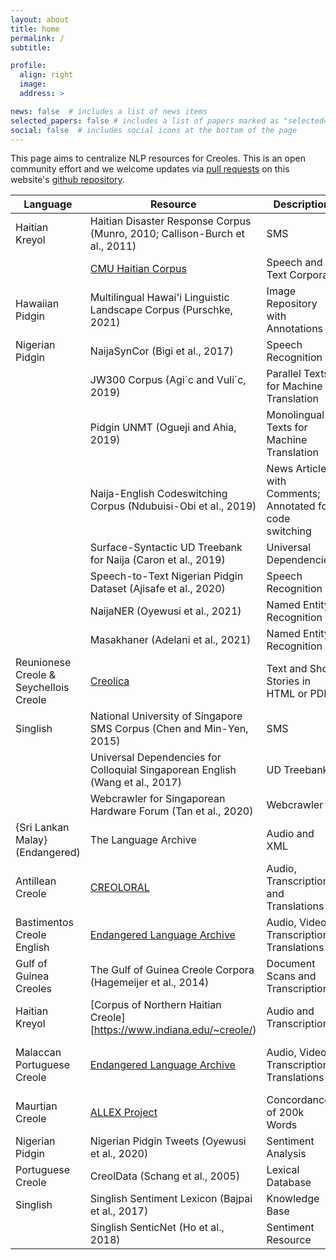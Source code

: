 ```yaml
---
layout: about
title: home
permalink: /
subtitle: 

profile:
  align: right
  image: 
  address: >

news: false  # includes a list of news items
selected_papers: false # includes a list of papers marked as "selected={true}"
social: false  # includes social icons at the bottom of the page
---
```


This page aims to centralize NLP resources for Creoles. This is an open community effort and we welcome updates via [pull requests](https://docs.github.com/es/pull-requests/collaborating-with-pull-requests/proposing-changes-to-your-work-with-pull-requests/about-pull-requests) on this website's [github repository](https://github.com/creole-nlp/creole-nlp.github.io).

| Language                               | Resource                                                                            | Description                                               | Status                               |
|----------------------------------------|-------------------------------------------------------------------------------------|-----------------------------------------------------------|--------------------------------------|
| Haitian Kreyol                         | Haitian Disaster Response Corpus (Munro, 2010; Callison-Burch et al., 2011)         | SMS                                                       | Verified; E-mail authors for access. |
|                                        | [CMU Haitian Corpus](http://www.speech.cs.cmu.edu/haitian/)                         | Speech and Text Corpora                                   | Verified                             |
| Hawaiian Pidgin                        | Multilingual Hawai'i Linguistic Landscape Corpus (Purschke, 2021)                   | Image Repository with Annotations                         | Verified                             |
| Nigerian Pidgin                        | NaijaSynCor (Bigi et al., 2017)                                                     | Speech Recognition                                        | Verified                             |
|                                        | JW300 Corpus (Agi´c and Vuli´c, 2019)                                               | Parallel Texts for Machine Translation                    | Verified                             |
|                                        | Pidgin UNMT (Ogueji and Ahia, 2019)                                                 | Monolingual Texts for Machine Translation                 | Verified                             |
|                                        | Naija-English Codeswitching Corpus (Ndubuisi-Obi et al., 2019)                      | News Articles with Comments; Annotated for code switching | Verified                             |
|                                        | Surface-Syntactic UD Treebank for Naija  (Caron et al., 2019)                       | Universal Dependencies                                    | Verified                             |
|                                        | Speech-to-Text Nigerian Pidgin Dataset (Ajisafe et al., 2020)                       | Speech Recognition                                        | Verified                             |
|                                        | NaijaNER (Oyewusi et al., 2021)                                                     | Named Entity Recognition                                  | Verified                             |
|                                        | Masakhaner (Adelani et al., 2021)                                                   | Named Entity Recognition                                  | Verified                             |
| Reunionese Creole & Seychellois Creole | [Creolica](http://creolica.net/)                                                    | Text and Short Stories in HTML or PDFs                    | Verified                             |
| Singlish                               | National University of Singapore SMS Corpus (Chen and Min-Yen, 2015)                | SMS                                                       | Verified                             |
|                                        | Universal Dependencies for Colloquial Singaporean English (Wang et al., 2017)       | UD Treebank                                               | Verified                             |
|                                        | Webcrawler for Singaporean Hardware Forum (Tan et al., 2020)                        | Webcrawler                                                | Verified                             |
| {Sri Lankan Malay} (Endangered)        | The Language Archive                                                                | Audio and XML                                             | Verified                             |
| Antillean Creole                       | [CREOLORAL](http://ircom.corpus-ir.fr/site/description_projet.php?projet=CREOLORAL) | Audio, Transcriptions, and Translations                   | Not verifiable                       |
| Bastimentos Creole English             | [Endangered Language Archive](http://elar.soas.ac.uk/deposit/0171)                  | Audio, Video, Transcriptions, Translations                | Not verifiable;                      |
| Gulf of Guinea Creoles                 | The Gulf of Guinea Creole Corpora (Hagemeijer et al., 2014)                         | Document Scans and Transcriptions                         | Limited Verifiability                |
| Haitian Kreyol                         | [Corpus of Northern Haitian Creole][https://www.indiana.edu/~creole/)               | Audio and Transcription                                   | Not verifiable                       |
| Malaccan Portuguese Creole             | [Endangered Language Archive](http://elar.soas.ac.uk/deposit/0123)                  | Audio, Video, Transcriptions, Translations                | Not verifiable; Membership required  |
| Maurtian Creole                        | [ALLEX Project](http://www.edd.uio.no/allex/corpus/africanlang.html)                | Concordance of 200k Words                                 | Not verifiable                       |
| Nigerian Pidgin                        | Nigerian Pidgin Tweets (Oyewusi et al., 2020)                                       | Sentiment Analysis                                        | Not Verifiable                       |
| Portuguese Creole                      | CreolData (Schang et al., 2005)                                                     | Lexical Database                                          | Not verifiable                       |
| Singlish                               | Singlish Sentiment Lexicon (Bajpai et al., 2017)                                    | Knowledge Base                                            | Not Verifiable                       |
|                                        | Singlish SenticNet (Ho et al., 2018)                                                | Sentiment Resource                                        | Not Verifiable                       |

